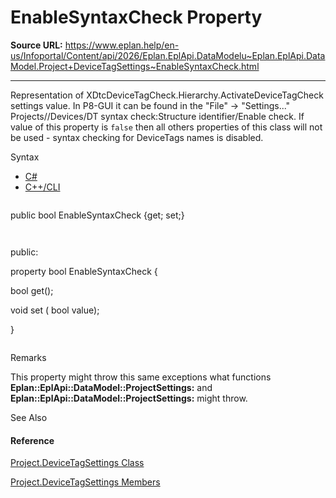 # EnableSyntaxCheck Property

**Source URL:** https://www.eplan.help/en-us/Infoportal/Content/api/2026/Eplan.EplApi.DataModelu~Eplan.EplApi.DataModel.Project+DeviceTagSettings~EnableSyntaxCheck.html

---

Representation of XDtcDeviceTagCheck.Hierarchy.ActivateDeviceTagCheck settings value. In P8-GUI it can be found in the "File" -> "Settings..." Projects/<project>/Devices/DT syntax check:Structure identifier/Enable check. If value of this property is `false` then all others properties of this class will not be used - syntax checking for DeviceTags names is disabled.

Syntax

- [C#](#i-syntax-CS)
- [C++/CLI](#i-syntax-CPP2005)

```
```
public bool EnableSyntaxCheck {get; set;}
```
```

```
```
public:
property bool EnableSyntaxCheck {
   bool get();
   void set (    bool value);
}
```
```

Remarks

This property might throw this same exceptions what functions **Eplan::EplApi::DataModel::ProjectSettings:** and **Eplan::EplApi::DataModel::ProjectSettings:** might throw.



See Also

#### Reference

[Project.DeviceTagSettings Class](Eplan.EplApi.DataModelu~Eplan.EplApi.DataModel.Project+DeviceTagSettings.html)
  
[Project.DeviceTagSettings Members](Eplan.EplApi.DataModelu~Eplan.EplApi.DataModel.Project+DeviceTagSettings_members.html)